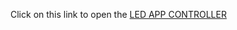 Click on this link to open the
[LED APP CONTROLLER](https://gallery.appinventor.mit.edu/?galleryid=ac75ed0f-f5fe-4a53-ae39-82255356344a)
